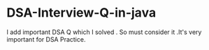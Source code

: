 # DSA-Interview-Q-in-java
I add important DSA Q which I solved . So must consider it .It's very important for DSA Practice.
